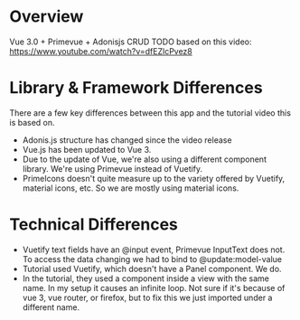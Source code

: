# Overview

Vue 3.0 + Primevue + Adonisjs CRUD TODO based on this video: https://www.youtube.com/watch?v=dfEZlcPvez8 

# Library & Framework Differences
There are a few key differences between this app and the tutorial video this is based on.
- Adonis.js structure has changed since the video release
- Vue.js has been updated to Vue 3.
- Due to the update of Vue, we're also using a different component library. We're using Primevue instead of Vuetify. 
- PrimeIcons doesn't quite measure up to the variety offered by Vuetify, material icons, etc. So we are mostly using material icons. 

# Technical Differences
- Vuetify text fields have an @input event, Primevue InputText does not. To access the data changing we had to bind to @update:model-value
- Tutorial used Vuetify, which doesn't have a Panel component. We do. 
- In the tutorial, they used a component inside a view with the same name. In my setup it causes an infinite loop. Not sure if it's because of vue 3, vue router, or firefox, but to fix this we just imported under a different name. 